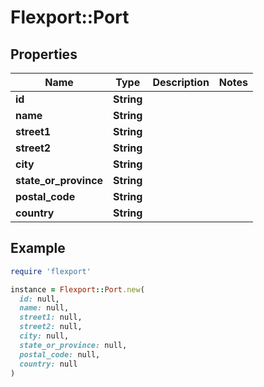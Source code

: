 # Flexport::Port

## Properties

| Name | Type | Description | Notes |
| ---- | ---- | ----------- | ----- |
| **id** | **String** |  |  |
| **name** | **String** |  |  |
| **street1** | **String** |  |  |
| **street2** | **String** |  |  |
| **city** | **String** |  |  |
| **state_or_province** | **String** |  |  |
| **postal_code** | **String** |  |  |
| **country** | **String** |  |  |

## Example

```ruby
require 'flexport'

instance = Flexport::Port.new(
  id: null,
  name: null,
  street1: null,
  street2: null,
  city: null,
  state_or_province: null,
  postal_code: null,
  country: null
)
```

